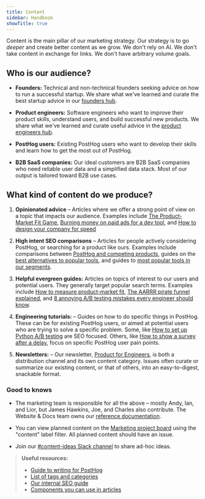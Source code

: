 ```yaml
---
title: Content
sidebar: Handbook
showTitle: true
---
```


Content is the main pillar of our marketing strategy. Our strategy is to go _deeper_ and create better content as we grow. We don't rely on AI. We don't take content in exchange for links. We don't have arbitrary volume goals.

## Who is our audience?

- **Founders:** Technical and non-technical founders seeking advice on how to run a successful startup. We share what we've learned and curate the best startup advice in our [founders hub](/founders).

- **Product engineers:** Software engineers who want to improve their product skills, understand users, and build successful new products. We share what we've learned and curate useful advice in the [product engineers hub](/product-engineers).

- **PostHog users:** Existing PostHog users who want to develop their skills and learn how to get the most out of PostHog.

- **B2B SaaS companies:** Our ideal customers are B2B SaaS companies who need reliable user data and a simplified data stack. Most of our output is tailored toward B2B use cases.

## What kind of content do we produce?

1. **Opinionated advice** – Articles where we offer a strong point of view on a topic that impacts our audience. Examples include [The Product-Market Fit Game](/founders/product-market-fit-game), [Burning money on paid ads for a dev tool](/founders/dev-marketing-paid-ads), and [How to design your company for speed](https://newsletter.posthog.com/p/how-to-design-your-company-for-speed) 


2. **High intent SEO comparisons** – Articles for people actively considering PostHog, or searching for a product like ours. Examples include comparisons between [PostHog and competing products](/blog/tags/comparisons), guides on the [best alternatives to popular tools](/blog/best-heap-alternatives), and guides to [most popular tools in our segments](/blog/best-open-source-ab-testing-tools).

3. **Helpful evergreen guides:** Articles on topics of interest to our users and potential users. They generally target popular search terms. Examples include [How to measure product-market fit](/founders/measure-product-market-fit), [The AARRR pirate funnel explained](/product-engineers/aarrr-pirate-funnel), and [8 annoying A/B testing mistakes every engineer should know](/product-engineers/ab-testing-mistakes).

4. **Engineering tutorials:** – Guides on how to do specific things in PostHog. These can be for existing PostHog users, or aimed at potential users who are trying to solve a specific problem. Some, like [How to set up Python A/B testing](/tutorials/python-ab-testing) are SEO focused. Others, like [How to show a survey after a delay](/tutorials/delayed-survey), focus on specific PostHog user pain points.

5. **Newsletters:** – Our newsletter, [Product for Engineers](https://newsletter.posthog.com), is both a distribution channel and its own content category. Issues often curate or summarize our existing content, or that of others, into an easy-to-digest, snackable format. 

### Good to knows

- The marketing team is responsible for all the above – mostly Andy, Ian, and Lior, but James Hawkins, Joe, and Charles also contribute. The Website & Docs team owns our [reference documentation](/docs). 

- You can view planned content on the [Marketing project board](https://github.com/orgs/PostHog/projects/8?card_filter_query=label%3Acontent) using the "content" label filter. All planned content should have an issue.

- Join our [#content-ideas Slack channel](https://posthog.slack.com/archives/C015CRUQR7Y) to share ad-hoc ideas.

> **Useful resources:**
> - [Guide to writing for PostHog](/handbook/growth/marketing/writing-for-posthog)
> - [List of tags and categories](/handbook/growth/marketing/tags-and-categories)
> - [Our internal SEO guide](/handbook/growth/marketing/seo-guide)
> - [Components you can use in articles](/handbook/growth/marketing/components)
